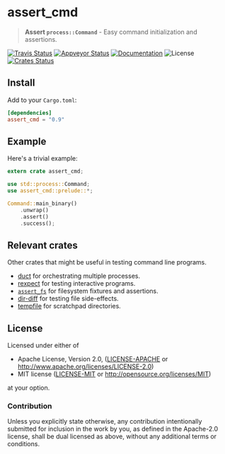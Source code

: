 # assert_cmd

> **Assert `process::Command`** - Easy command initialization and assertions.

[![Travis Status](https://travis-ci.org/assert-rs/assert_cmd.svg?branch=master)](https://travis-ci.org/assert-rs/assert_cmd)
[![Appveyor Status](https://ci.appveyor.com/api/projects/status/i1e8vpebw3hu0afg/branch/master?svg=true)](https://ci.appveyor.com/project/epage/assert-cmd/branch/master)
[![Documentation](https://img.shields.io/badge/docs-master-blue.svg)][Documentation]
![License](https://img.shields.io/crates/l/assert_cmd.svg)
[![Crates Status](https://img.shields.io/crates/v/assert_cmd.svg)](https://crates.io/crates/assert_cmd)

## Install

Add to your `Cargo.toml`:

```toml
[dependencies]
assert_cmd = "0.9"
```

## Example

Here's a trivial example:

```rust
extern crate assert_cmd;

use std::process::Command;
use assert_cmd::prelude::*;

Command::main_binary()
    .unwrap()
    .assert()
    .success();
```

## Relevant crates

Other crates that might be useful in testing command line programs.
* [duct][duct] for orchestrating multiple processes.
* [rexpect][rexpect] for testing interactive programs.
* [`assert_fs`][assert_fs] for filesystem fixtures and assertions.
* [dir-diff][dir-diff] for testing file side-effects.
* [tempfile][tempfile] for scratchpad directories.

[rexpect]: https://crates.io/crates/rexpect
[dir-diff]: https://crates.io/crates/dir-diff
[tempfile]: https://crates.io/crates/tempfile
[duct]: https://crates.io/crates/duct
[assert_fs]: https://crates.io/crates/assert_fs

## License

Licensed under either of

 * Apache License, Version 2.0, ([LICENSE-APACHE](LICENSE-APACHE) or http://www.apache.org/licenses/LICENSE-2.0)
 * MIT license ([LICENSE-MIT](LICENSE-MIT) or http://opensource.org/licenses/MIT)

at your option.

### Contribution

Unless you explicitly state otherwise, any contribution intentionally
submitted for inclusion in the work by you, as defined in the Apache-2.0
license, shall be dual licensed as above, without any additional terms or
conditions.

[Crates.io]: https://crates.io/crates/assert_cmd
[Documentation]: https://docs.rs/assert_cmd
